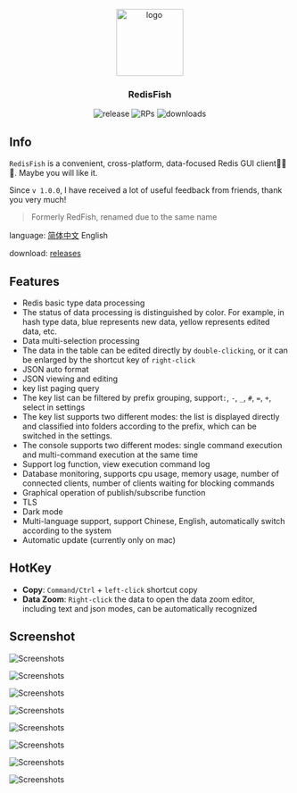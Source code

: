 <p align="center">
<img src="./build/icon.png" alt="logo" width="120" height="120" />
</p>
<h3 align="center">RedisFish</h3>

<p align="center">
  <img src="https://img.shields.io/github/v/release/Kuari/RedisFish.svg" alt="release" />
  <img src="https://img.shields.io/badge/PRs-welcome-brightgreen" alt="RPs" />
  <img src="https://img.shields.io/github/downloads/Kuari/RedisFish/total" alt="downloads" />
</p>



## Info

`RedisFish` is a convenient, cross-platform, data-focused Redis GUI client🌈🌈🌈. Maybe you will like it.

Since `v 1.0.0`, I have received a lot of useful feedback from friends, thank you very much!

> Formerly RedFish, renamed due to the same name



language: [简体中文](https://github.com/Kuari/RedisFish/blob/main/README.zh-CN.md) English

download: [releases](https://github.com/Kuari/RedisFish/releases)



## Features

* Redis basic type data processing
* The status of data processing is distinguished by color. For example, in hash type data, blue represents new data, yellow represents edited data, etc.
* Data multi-selection processing
* The data in the table can be edited directly by `double-clicking`, or it can be enlarged by the shortcut key of `right-click`
* JSON auto format
* JSON viewing and editing
* key list paging query
* The key list can be filtered by prefix grouping, support`:`, `-`, `_`, `#`, `=`, `+`, select in settings
* The key list supports two different modes: the list is displayed directly and classified into folders according to the prefix, which can be switched in the settings.
* The console supports two different modes: single command execution and multi-command execution at the same time
* Support log function, view execution command log
* Database monitoring, supports cpu usage, memory usage, number of connected clients, number of clients waiting for blocking commands
* Graphical operation of publish/subscribe function
* TLS
* Dark mode
* Multi-language support, support Chinese, English, automatically switch according to the system
* Automatic update (currently only on mac)



## HotKey

* **Copy**: `Command/Ctrl` + `left-click` shortcut copy
* **Data Zoom**: `Right-click` the data to open the data zoom editor, including text and json modes, can be automatically recognized



## Screenshot

![Screenshots](./Screenshots/Screenshots1.png)

![Screenshots](./Screenshots/Screenshots2.png)

![Screenshots](./Screenshots/Screenshots3.png)

![Screenshots](./Screenshots/Screenshots4.png)

![Screenshots](./Screenshots/Screenshots5.png)

![Screenshots](./Screenshots/Screenshots6.png)

![Screenshots](./Screenshots/Screenshots7.png)

![Screenshots](./Screenshots/Screenshots8.png)
